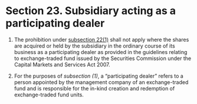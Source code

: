 # Section 23. Subsidiary acting as a participating dealer

1. The prohibition under [subsection 22\(1\)](section-22.-membership-of-holding-company.md) shall not apply where the shares are acquired or held by the subsidiary in the ordinary course of its business as a participating dealer as provided in the guidelines relating to exchange-traded fund issued by the Securities Commission under the Capital Markets and Services Act 2007.

2. For the purposes of _subsection \(1\)_, a “participating dealer” refers to a person appointed by the management company of an exchange-traded fund and is responsible for the in-kind creation and redemption of exchange-traded fund units.

